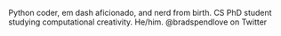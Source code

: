Python coder, em dash aficionado, and nerd from birth. CS PhD student studying computational creativity. He/him.
@bradspendlove on Twitter
